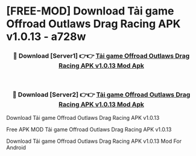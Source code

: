# [FREE-MOD] Download Tải game Offroad Outlaws Drag Racing APK v1.0.13 - a728w


<div align="center">
<h3>🔴 Download [Server1] 👉👉 <a href="https://apk-comot.site?title=Tải_game_Offroad_Outlaws_Drag_Racing_APK_v1.0.13">Tải game Offroad Outlaws Drag Racing APK v1.0.13 Mod Apk</a></h3><br>

<h3>🔴 Download [Server2] 👉👉 <a href="https://apk-comot.site?title=Tải_game_Offroad_Outlaws_Drag_Racing_APK_v1.0.13">Tải game Offroad Outlaws Drag Racing APK v1.0.13 Mod Apk</a></h3>
</div>



Download Tải game Offroad Outlaws Drag Racing APK v1.0.13 

Free APK MOD Tải game Offroad Outlaws Drag Racing APK v1.0.13 

Download Tải game Offroad Outlaws Drag Racing APK v1.0.13 Mod For Android
